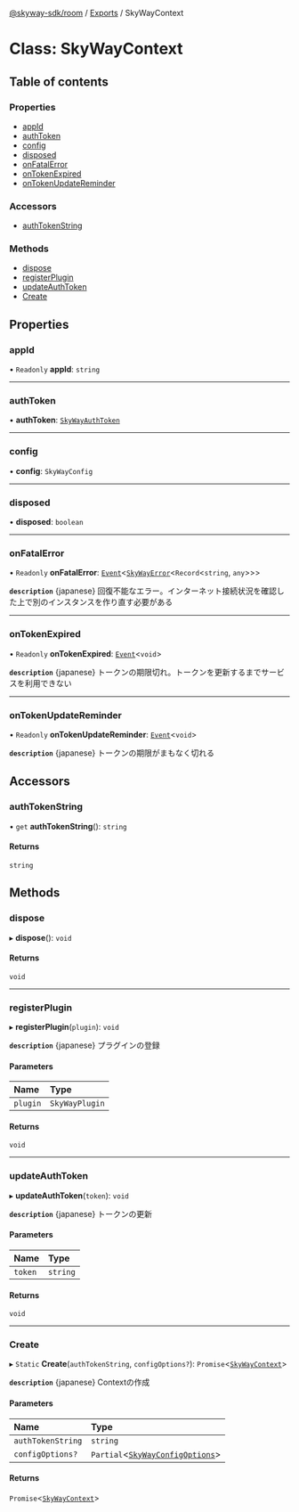 [@skyway-sdk/room](../README.md) / [Exports](../modules.md) / SkyWayContext

# Class: SkyWayContext

## Table of contents

### Properties

- [appId](SkyWayContext.md#appid)
- [authToken](SkyWayContext.md#authtoken)
- [config](SkyWayContext.md#config)
- [disposed](SkyWayContext.md#disposed)
- [onFatalError](SkyWayContext.md#onfatalerror)
- [onTokenExpired](SkyWayContext.md#ontokenexpired)
- [onTokenUpdateReminder](SkyWayContext.md#ontokenupdatereminder)

### Accessors

- [authTokenString](SkyWayContext.md#authtokenstring)

### Methods

- [dispose](SkyWayContext.md#dispose)
- [registerPlugin](SkyWayContext.md#registerplugin)
- [updateAuthToken](SkyWayContext.md#updateauthtoken)
- [Create](SkyWayContext.md#create)

## Properties

### appId

• `Readonly` **appId**: `string`

___

### authToken

• **authToken**: [`SkyWayAuthToken`](SkyWayAuthToken.md)

___

### config

• **config**: `SkyWayConfig`

___

### disposed

• **disposed**: `boolean`

___

### onFatalError

• `Readonly` **onFatalError**: [`Event`](Event.md)<[`SkyWayError`](SkyWayError.md)<`Record`<`string`, `any`\>\>\>

**`description`** {japanese} 回復不能なエラー。インターネット接続状況を確認した上で別のインスタンスを作り直す必要がある

___

### onTokenExpired

• `Readonly` **onTokenExpired**: [`Event`](Event.md)<`void`\>

**`description`** {japanese} トークンの期限切れ。トークンを更新するまでサービスを利用できない

___

### onTokenUpdateReminder

• `Readonly` **onTokenUpdateReminder**: [`Event`](Event.md)<`void`\>

**`description`** {japanese} トークンの期限がまもなく切れる

## Accessors

### authTokenString

• `get` **authTokenString**(): `string`

#### Returns

`string`

## Methods

### dispose

▸ **dispose**(): `void`

#### Returns

`void`

___

### registerPlugin

▸ **registerPlugin**(`plugin`): `void`

**`description`** {japanese} プラグインの登録

#### Parameters

| Name | Type |
| :------ | :------ |
| `plugin` | `SkyWayPlugin` |

#### Returns

`void`

___

### updateAuthToken

▸ **updateAuthToken**(`token`): `void`

**`description`** {japanese} トークンの更新

#### Parameters

| Name | Type |
| :------ | :------ |
| `token` | `string` |

#### Returns

`void`

___

### Create

▸ `Static` **Create**(`authTokenString`, `configOptions?`): `Promise`<[`SkyWayContext`](SkyWayContext.md)\>

**`description`** {japanese} Contextの作成

#### Parameters

| Name | Type |
| :------ | :------ |
| `authTokenString` | `string` |
| `configOptions?` | `Partial`<[`SkyWayConfigOptions`](../interfaces/SkyWayConfigOptions.md)\> |

#### Returns

`Promise`<[`SkyWayContext`](SkyWayContext.md)\>
